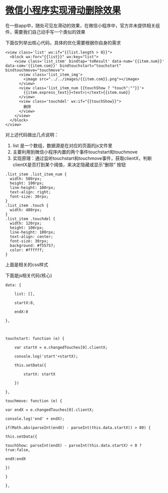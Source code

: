 # [微信小程序实现滑动删除效果](https://www.cnblogs.com/adobe-lin/p/9552973.html)

在一些app中，随处可见左滑动的效果，在微信小程序中，官方并未提供相关组件，需要我们自己动手写一个类似的效果

下面仅列举出核心代码，具体的优化需要根据你自身的需求

```
<view class='list' wx:if="{{list.length > 0}}">
  <block wx:for="{{list}}" wx:key="list">
    <view class='list_item' bindtap='toResult' data-num='{{item.num}}' data-com='{{item.com}}' bindtouchstart="touchstart" bindtouchmove="touchmove">
      <view class='list_item_img'>
        <image src="../../images/{{item.com}}.png"></image>
      </view>
      <view class='list_item_num {{touchShow ? "touch":""}}'>
        {{item.express_text}}<text>|</text>{{item.num}}
      </view>
      <view class='touchdel' wx:if="{{touchShow}}">
        删除
      </view>
    </view>  
  </block>
</view>
```

对上述代码做出几点说明：

1. list 是一个数组，数据源是在对应的页面的js文件里
2. 主要利用到微信小程序内置的两个事件touchstart和touchmove
3. 实现原理：通过监听touchstart和touchmove事件，获取clientX，判断clientX是否打到某个阈值，来决定隐藏或显示“删除“ 按钮

```
.list_item .list_item_num {
  width: 580rpx;
  height: 100rpx;
  line-height: 100rpx;
  text-align: right;
  font-size: 30rpx;
}
.list_item .touch {
  width: 480rpx;
}
.list_item .touchdel {
  width: 120rpx;
  height: 100rpx;
  line-height: 100rpx;
  text-align: center;
  font-size: 30rpx;
  background: #f55757;
  color: #ffffff;
}
```

上面是相关的css样式

下面是js相关代码(核心)

```
data: {

    list: [],

    startX:0,

    endX:0

},



touchstart: function (e) {

    var startX = e.changedTouches[0].clientX;

    console.log('start'+startX);

    this.setData({

        startX: startX

    })

},

touchmove: function (e) {

var endX = e.changedTouches[0].clientX;

console.log('end' + endX);

if(Math.abs(parseInt(endX) - parseInt(this.data.startX)) > 80) {

this.setData({

touchShow: parseInt(endX) - parseInt(this.data.startX) < 0 ? true:false,

endX:endX

})

}

},

```



 